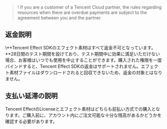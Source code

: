 >! If you are a customer of a Tencent Cloud partner, the rules regarding resources when there are overdue payments are subject to the agreement between you and the partner.

## 返金説明
\\**Tencent Effect SDKのエフェクト素材はすべて返金不可となっています。**28日間のテスト期間を設けており、テスト期間中に効果に満足いただけない場合、お客様はいつでも使用を中止することができます。購入された権限を一度バインドすると、Tencent Effect SDKの返金はサポートされません。エフェクト素材ファイルはダウンロードされると回収できないため、返金の対象とはなりません。

## 支払い延滞の説明
Tencent EffectのLicenseとエフェクト素材はどちらも前払い方式での購入となります。ご購入前に、アカウント内にご注文可能な十分な残高があるかどうかを確認する必要があります。
